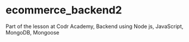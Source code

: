 # ecommerce_backend2

Part of the lesson at Codr Academy, Backend using Node js, JavaScript, MongoDB, Mongoose
